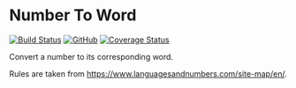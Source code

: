 # Number To Word
[![Build Status](https://travis-ci.org/tungbeier/number-to-word.svg?branch=master)](https://travis-ci.org/tungbeier/number-to-word)
[![GitHub](https://img.shields.io/github/license/tungbeier/number-to-word)](https://raw.githubusercontent.com/tungbeier/number-to-word/master/LICENSE)
[![Coverage Status](https://coveralls.io/repos/github/tungbeier/number-to-word/badge.svg?branch=master)](https://coveralls.io/github/tungbeier/number-to-word?branch=master)

Convert a number to its corresponding word.

Rules are taken from https://www.languagesandnumbers.com/site-map/en/.
